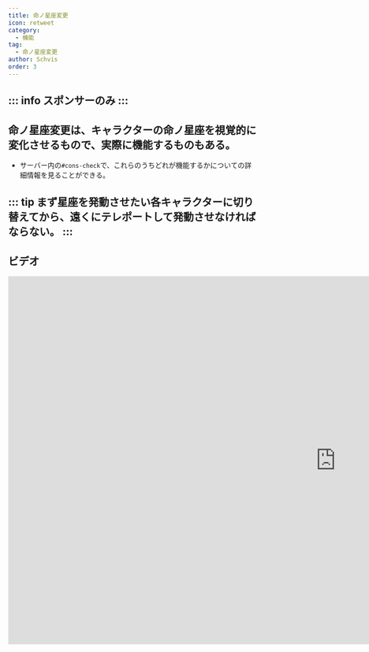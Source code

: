 ```yaml
---
title: 命ノ星座変更
icon: retweet
category:
  - 機能
tag:
  - 命ノ星座変更
author: Schvis
order: 3
---
```

::: info スポンサーのみ
:::
---
## 命ノ星座変更は、キャラクターの命ノ星座を視覚的に変化させるもので、実際に機能するものもある。
- サーバー内の`#⁠cons-check`で、これらのうちどれが機能するかについての詳細情報を見ることができる。

::: tip まず星座を発動させたい各キャラクターに切り替えてから、遠くにテレポートして発動させなければならない。
:::
---
## ビデオ

<div class="iframe-container"><iframe width="1328" height="747" src="https://www.youtube.com/embed/S9-g5weE9l8?list=PL5eI1Tb64p56g27qfYk7VuFTz4FK6YrKa" title="Korepi - Constellation Modifier (Sponsor)" frameborder="0" allow="accelerometer; autoplay; clipboard-write; encrypted-media; gyroscope; picture-in-picture; web-share" referrerpolicy="strict-origin-when-cross-origin" allowfullscreen></iframe></div>
